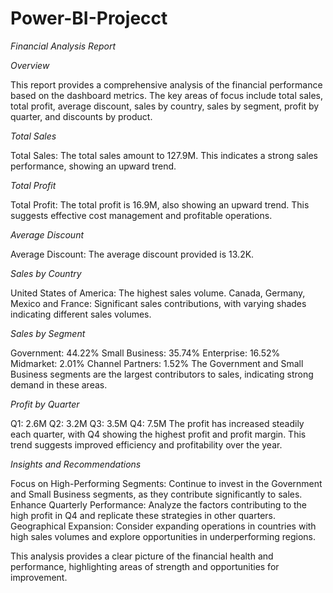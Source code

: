 # Power-BI-Projecct

*Financial Analysis Report*

*Overview*

This report provides a comprehensive analysis of the financial performance based on the dashboard metrics. 
The key areas of focus include total sales, total profit, average discount, sales by country, sales by segment, profit by quarter, and discounts by product.

*Total Sales*

Total Sales: The total sales amount to 127.9M. This indicates a strong sales performance, showing an upward trend.

*Total Profit*

Total Profit: The total profit is 16.9M, also showing an upward trend. This suggests effective cost management and profitable operations.

*Average Discount*

Average Discount: The average discount provided is 13.2K.

*Sales by Country*

United States of America: The highest sales volume.
Canada, Germany, Mexico and France: Significant sales contributions, with varying shades indicating different sales volumes.

*Sales by Segment*

Government: 44.22%
Small Business: 35.74%
Enterprise: 16.52%
Midmarket: 2.01%
Channel Partners: 1.52%
The Government and Small Business segments are the largest contributors to sales, indicating strong demand in these areas.

*Profit by Quarter*

Q1: 2.6M 
Q2: 3.2M 
Q3: 3.5M 
Q4: 7.5M 
The profit has increased steadily each quarter, with Q4 showing the highest profit and profit margin. This trend suggests improved efficiency and profitability over the year.

*Insights and Recommendations*

Focus on High-Performing Segments: Continue to invest in the Government and Small Business segments, as they contribute significantly to sales.
Enhance Quarterly Performance: Analyze the factors contributing to the high profit in Q4 and replicate these strategies in other quarters.
Geographical Expansion: Consider expanding operations in countries with high sales volumes and explore opportunities in underperforming regions.

This analysis provides a clear picture of the financial health and performance, highlighting areas of strength and opportunities for improvement. 
